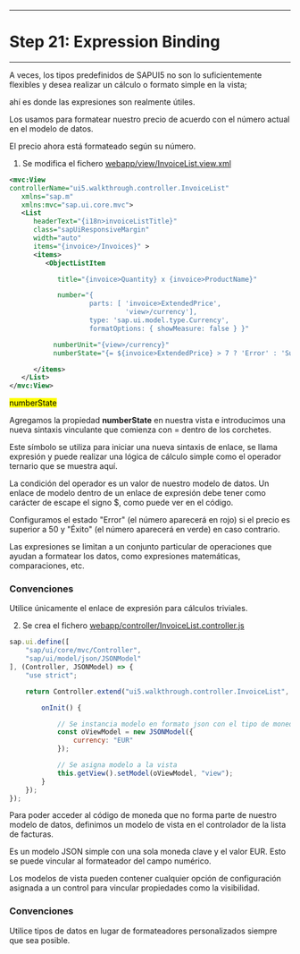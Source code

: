 *****************************
# Step 21: Expression Binding
*****************************

A veces, los tipos predefinidos de SAPUI5 no son lo suficientemente flexibles y desea realizar un cálculo o formato simple en la vista;

ahí es donde las expresiones son realmente útiles.


Los usamos para formatear nuestro precio de acuerdo con el número actual en el modelo de datos.


El precio ahora está formateado según su número.

1. Se modifica el fichero [webapp/view/InvoiceList.view.xml](webapp/view/InvoiceList.view.xml)

``` XML
<mvc:View
controllerName="ui5.walkthrough.controller.InvoiceList"
   xmlns="sap.m"
   xmlns:mvc="sap.ui.core.mvc">
   <List
      headerText="{i18n>invoiceListTitle}"
      class="sapUiResponsiveMargin"
      width="auto"
      items="{invoice>/Invoices}" >
      <items>
         <ObjectListItem

            title="{invoice>Quantity} x {invoice>ProductName}"

            number="{
                    parts: [ 'invoice>ExtendedPrice',
                             'view>/currency'],
                    type: 'sap.ui.model.type.Currency',
                    formatOptions: { showMeasure: false } }"

           numberUnit="{view>/currency}"
           numberState="{= ${invoice>ExtendedPrice} > 7 ? 'Error' : 'Success' }"/>

      </items>
   </List>
</mvc:View>
```

<mark>numberState</mark>


Agregamos la propiedad **numberState** en nuestra vista e introducimos una nueva sintaxis vinculante que comienza con = dentro de los corchetes.


Este símbolo se utiliza para iniciar una nueva sintaxis de enlace, se llama expresión y 
puede realizar una lógica de cálculo simple como el operador ternario que se muestra aquí. 


La condición del operador es un valor de nuestro modelo de datos. 
Un enlace de modelo dentro de un enlace de expresión debe tener como carácter de escape el signo $, como puede ver en el código.


Configuramos el estado "Error" (el número aparecerá en rojo) si el precio es superior a 50 y "Éxito" (el número aparecerá en verde) en caso contrario.


Las expresiones se limitan a un conjunto particular de operaciones que ayudan 
a formatear los datos, como expresiones matemáticas, comparaciones, etc.


### Convenciones


Utilice únicamente el enlace de expresión para cálculos triviales.


2. Se crea el fichero [webapp/controller/InvoiceList.controller.js](webapp/controller/InvoiceList.controller.js)

``` js
sap.ui.define([
    "sap/ui/core/mvc/Controller",
    "sap/ui/model/json/JSONModel"
], (Controller, JSONModel) => {
    "use strict";

    return Controller.extend("ui5.walkthrough.controller.InvoiceList", {

        onInit() {

            // Se instancia modelo en formato json con el tipo de moneda
            const oViewModel = new JSONModel({
                currency: "EUR"
            });

            // Se asigna modelo a la vista
            this.getView().setModel(oViewModel, "view");
        }
    });
});
```


Para poder acceder al código de moneda que no forma parte de nuestro modelo de datos, 
definimos un modelo de vista en el controlador de la lista de facturas.


Es un modelo JSON simple con una sola moneda clave y el valor EUR. 
Esto se puede vincular al formateador del campo numérico.


Los modelos de vista pueden contener cualquier opción de configuración asignada a un control
para vincular propiedades como la visibilidad.


### Convenciones


Utilice tipos de datos en lugar de formateadores personalizados siempre que sea posible.